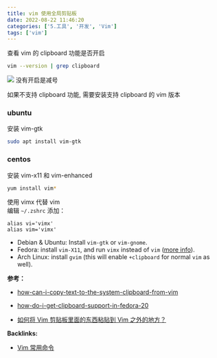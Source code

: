 ```yaml
---
title: vim 使用全局剪贴板
date: 2022-08-22 11:46:20
categories: ['5.工具', '开发', 'Vim']
tags: ['vim']
---
```



查看 vim 的 clipboard 功能是否开启

```sh
vim --version | grep clipboard
```
![](/images/2325099-c78cfca714ce958a.png) 没有开启是减号

如果不支持 clipboard 功能, 需要安装支持 clipboard 的 vim 版本
  
### ubuntu

安装 vim-gtk

```sh
sudo apt install vim-gtk
```
  
### centos

安装 vim-x11 和 vim-enhanced

```sh
yum install vim*
```

使用 vimx 代替 vim  
编辑 `~/.zshrc` 添加：

```
alias vi='vimx'
alias vim='vimx'
```

*   Debian & Ubuntu: Install `vim-gtk` or `vim-gnome`.
*   Fedora: install `vim-X11`, and run `vimx` instead of `vim` ([more info](https://link.jianshu.com?t=https%3A%2F%2Fvi.stackexchange.com%2Fq%2F2063%2F51)).
*   Arch Linux: install `gvim` (this will enable `+clipboard` for normal `vim` as well).

**参考：**

- [how-can-i-copy-text-to-the-system-clipboard-from-vim](https://link.jianshu.com?t=https%3A%2F%2Fvi.stackexchange.com%2Fquestions%2F84%2Fhow-can-i-copy-text-to-the-system-clipboard-from-vim)

- [how-do-i-get-clipboard-support-in-fedora-20](https://link.jianshu.com?t=https%3A%2F%2Fvi.stackexchange.com%2Fquestions%2F2063%2Fhow-do-i-get-clipboard-support-in-fedora-20)

- [如何将 Vim 剪贴板里面的东西粘贴到 Vim 之外的地方？](https://link.jianshu.com?t=https%3A%2F%2Fwww.zhihu.com%2Fquestion%2F19863631)

**Backlinks:**

- [Vim 常用命令](../14dab12572d9fd706144fe09626534625a2a2eb8)